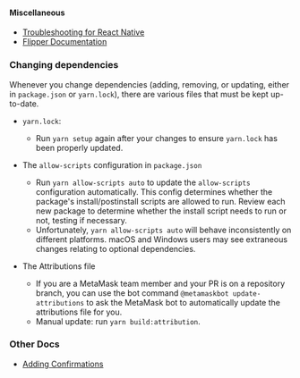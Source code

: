 #### Miscellaneous

- [Troubleshooting for React Native](https://facebook.github.io/react-native/docs/troubleshooting#content)
- [Flipper Documentation](https://fbflipper.com/docs/features/react-native/)

### Changing dependencies

Whenever you change dependencies (adding, removing, or updating, either in `package.json` or `yarn.lock`), there are various files that must be kept up-to-date.

- `yarn.lock`:
  - Run `yarn setup` again after your changes to ensure `yarn.lock` has been properly updated.
- The `allow-scripts` configuration in `package.json`
  - Run `yarn allow-scripts auto` to update the `allow-scripts` configuration automatically. This config determines whether the package's install/postinstall scripts are allowed to run. Review each new package to determine whether the install script needs to run or not, testing if necessary.
  - Unfortunately, `yarn allow-scripts auto` will behave inconsistently on different platforms. macOS and Windows users may see extraneous changes relating to optional dependencies.

- The Attributions file
  - If you are a MetaMask team member and your PR is on a repository branch, you can use the bot command `@metamaskbot update-attributions` to ask the MetaMask bot to automatically update the attributions file for you.
  - Manual update: run `yarn build:attribution`.

### Other Docs

- [Adding Confirmations](./docs/confirmations.md)
